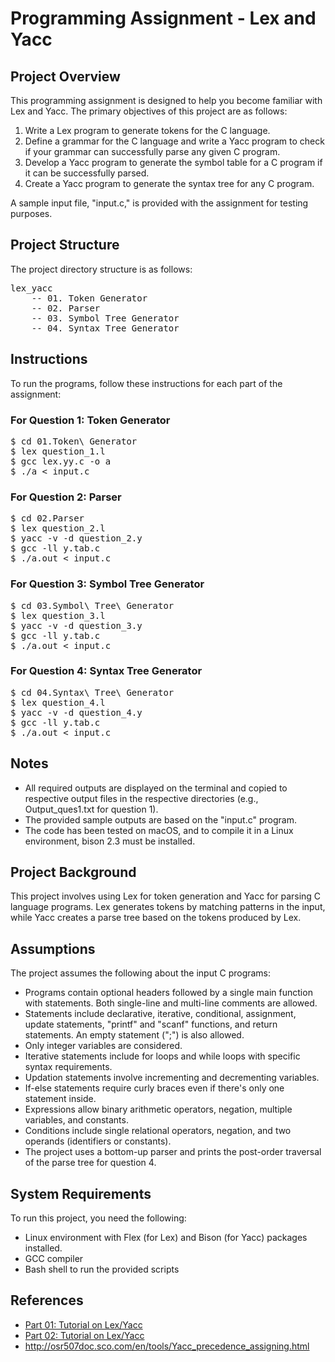 
<body>
<h1>Programming Assignment - Lex and Yacc</h1>
<h2>Project Overview</h2>
<p>This programming assignment is designed to help you become familiar with Lex and Yacc. The primary objectives of this project are as follows:</p>
<ol>
  <li>Write a Lex program to generate tokens for the C language.</li>
  <li>Define a grammar for the C language and write a Yacc program to check if your grammar can successfully parse any given C program.</li>
  <li>Develop a Yacc program to generate the symbol table for a C program if it can be successfully parsed.</li>
  <li>Create a Yacc program to generate the syntax tree for any C program.</li>
</ol>
<p>A sample input file, "input.c," is provided with the assignment for testing purposes.</p>
<h2>Project Structure</h2>
<p>The project directory structure is as follows:</p>
<pre>
lex_yacc
    -- 01. Token Generator
    -- 02. Parser
    -- 03. Symbol Tree Generator
    -- 04. Syntax Tree Generator
</pre>
<h2>Instructions</h2>
<p>To run the programs, follow these instructions for each part of the assignment:</p>
<h3>For Question 1: Token Generator</h3>
<pre>
$ cd 01.Token\ Generator
$ lex question_1.l
$ gcc lex.yy.c -o a
$ ./a < input.c
</pre>
<h3>For Question 2: Parser</h3>
<pre>
$ cd 02.Parser
$ lex question_2.l
$ yacc -v -d question_2.y
$ gcc -ll y.tab.c
$ ./a.out < input.c
</pre>
<h3>For Question 3: Symbol Tree Generator</h3>
<pre>
$ cd 03.Symbol\ Tree\ Generator
$ lex question_3.l
$ yacc -v -d question_3.y
$ gcc -ll y.tab.c
$ ./a.out < input.c
</pre>
<h3>For Question 4: Syntax Tree Generator</h3>
<pre>
$ cd 04.Syntax\ Tree\ Generator
$ lex question_4.l
$ yacc -v -d question_4.y
$ gcc -ll y.tab.c
$ ./a.out < input.c
</pre>
<h2>Notes</h2>
<ul>
  <li>All required outputs are displayed on the terminal and copied to respective output files in the respective directories (e.g., Output_ques1.txt for question 1).</li>
  <li>The provided sample outputs are based on the "input.c" program.</li>
  <li>The code has been tested on macOS, and to compile it in a Linux environment, bison 2.3 must be installed.</li>
</ul>
<h2>Project Background</h2>
<p>This project involves using Lex for token generation and Yacc for parsing C language programs. Lex generates tokens by matching patterns in the input, while Yacc creates a parse tree based on the tokens produced by Lex.</p>
<h2>Assumptions</h2>
<p>The project assumes the following about the input C programs:</p>
<ul>
  <li>Programs contain optional headers followed by a single main function with statements. Both single-line and multi-line comments are allowed.</li>
  <li>Statements include declarative, iterative, conditional, assignment, update statements, "printf" and "scanf" functions, and return statements. An empty statement (";") is also allowed.</li>
  <li>Only integer variables are considered.</li>
  <li>Iterative statements include for loops and while loops with specific syntax requirements.</li>
  <li>Updation statements involve incrementing and decrementing variables.</li>
  <li>If-else statements require curly braces even if there's only one statement inside.</li>
  <li>Expressions allow binary arithmetic operators, negation, multiple variables, and constants.</li>
  <li>Conditions include single relational operators, negation, and two operands (identifiers or constants).</li>
  <li>The project uses a bottom-up parser and prints the post-order traversal of the parse tree for question 4.</li>
</ul>
<h2>System Requirements</h2>
<p>To run this project, you need the following:</p>
<ul>
  <li>Linux environment with Flex (for Lex) and Bison (for Yacc) packages installed.</li>
  <li>GCC compiler</li>
  <li>Bash shell to run the provided scripts</li>
</ul>
<h2>References</h2>
<ul>
  <li><a href="#">Part 01: Tutorial on Lex/Yacc</a></li>
  <li><a href="#">Part 02: Tutorial on Lex/Yacc</a></li>
  <li><a href="#">http://osr507doc.sco.com/en/tools/Yacc_precedence_assigning.html</a></li>
</ul>
</body>
